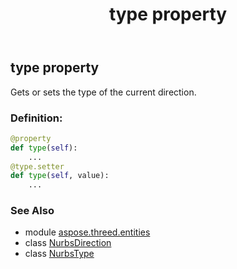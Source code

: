 ﻿---
title: type property
second_title: Aspose.3D for Python via .NET API References
description: 
type: docs
weight: 60
url: /python-net/aspose.threed.entities/nurbsdirection/type/
is_root: false
---

## type property


Gets or sets the type of the current direction.
### Definition:
```python
@property
def type(self):
    ...
@type.setter
def type(self, value):
    ...
```

### See Also
* module [aspose.threed.entities](../../)
* class [NurbsDirection](/3d/python-net/aspose.threed.entities/nurbsdirection)
* class [NurbsType](/3d/python-net/aspose.threed.entities/nurbstype)
